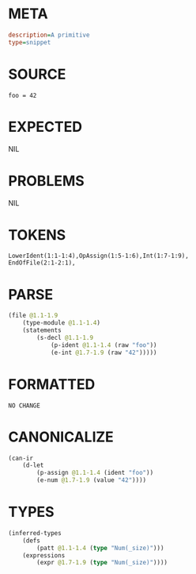 # META
~~~ini
description=A primitive
type=snippet
~~~
# SOURCE
~~~roc
foo = 42
~~~
# EXPECTED
NIL
# PROBLEMS
NIL
# TOKENS
~~~zig
LowerIdent(1:1-1:4),OpAssign(1:5-1:6),Int(1:7-1:9),
EndOfFile(2:1-2:1),
~~~
# PARSE
~~~clojure
(file @1.1-1.9
	(type-module @1.1-1.4)
	(statements
		(s-decl @1.1-1.9
			(p-ident @1.1-1.4 (raw "foo"))
			(e-int @1.7-1.9 (raw "42")))))
~~~
# FORMATTED
~~~roc
NO CHANGE
~~~
# CANONICALIZE
~~~clojure
(can-ir
	(d-let
		(p-assign @1.1-1.4 (ident "foo"))
		(e-num @1.7-1.9 (value "42"))))
~~~
# TYPES
~~~clojure
(inferred-types
	(defs
		(patt @1.1-1.4 (type "Num(_size)")))
	(expressions
		(expr @1.7-1.9 (type "Num(_size)"))))
~~~

